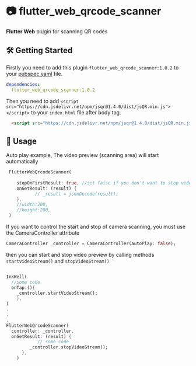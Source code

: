 # 📷   flutter_web_qrcode_scanner  


**Flutter Web** plugin for scanning QR codes

## 🛠️ Getting Started

Firstly you need to add this plugin `flutter_web_qrcode_scanner:1.0.2` to your [pubspec.yaml](https://flutter.dev/platform-plugins/) file.

```yaml
dependencies:
  flutter_web_qrcode_scanner:1.0.2
```
Then you need to add `<script src="https://cdn.jsdelivr.net/npm/jsqr@1.4.0/dist/jsQR.min.js"></script>`  to your `index.html` file after body tag.

```html
  <script src="https://cdn.jsdelivr.net/npm/jsqr@1.4.0/dist/jsQR.min.js"></script>
```


## 🏃 Usage



Auto play example, The video preview (scanning area) will start automatically

```dart
 FlutterWebQrcodeScanner(
         
    stopOnFirstResult: true, //set false if you don't want to stop video preview on getting first result
    onGetResult: (result) {
           // _result = jsonDecode(result);
    },
    //width:200,
    //height:200,
 )
```


If you want to control the start and stop of camera scanning, you must use the CameraController attribute

```dart
CameraController _controller = CameraController(autoPlay: false);

```

then you can start and stop video preview by calling methods `startVideoStream()` and `stopVideoStream()`


```dart 

InkWell(
  //some code
  onTap:(){
    _controller.startVideoStream();
    },
)
.
.
.
FlutterWebQrcodeScanner(
  controller: _controller,
  onGetResult: (result) {
            // some code
         _controller.stopVideoStream();
      },
    )
```